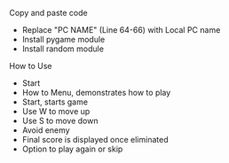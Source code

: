 Copy and paste code

- Replace "PC NAME" (Line 64-66) with Local PC name
- Install pygame module
- Install random module

How to Use

- Start
- How to Menu, demonstrates how to play
- Start, starts game
- Use W to move up
- Use S to move down
- Avoid enemy
- Final score is displayed once eliminated
- Option to play again or skip
